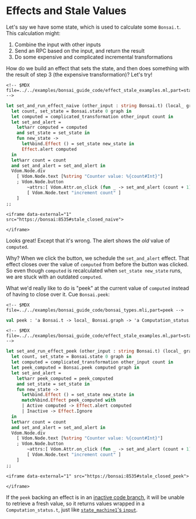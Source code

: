 # Effects and Stale Values

Let's say we have some state, which is used to calculate some
`Bonsai.t`. This calculation might:

1.  Combine the input with other inputs
2.  Send an RPC based on the input, and return the result
3.  Do some expensive and complicated incremental transformations

How do we build an effect that sets the state, and then does something
with the result of step 3 (the expensive transformation)? Let's try!

```{=html}
<!-- $MDX file=../../examples/bonsai_guide_code/effect_stale_examples.ml,part=stale_closed_naive -->
```
``` ocaml
let set_and_run_effect_naive (other_input : string Bonsai.t) (local_ graph) =
  let count, set_state = Bonsai.state 0 graph in
  let computed = complicated_transformation other_input count in
  let set_and_alert =
    let%arr computed = computed
    and set_state = set_state in
    fun new_state ->
      let%bind.Effect () = set_state new_state in
      Effect.alert computed
  in
  let%arr count = count
  and set_and_alert = set_and_alert in
  Vdom.Node.div
    [ Vdom.Node.text [%string "Counter value: %{count#Int}"]
    ; Vdom.Node.button
        ~attrs:[ Vdom.Attr.on_click (fun _ -> set_and_alert (count + 1)) ]
        [ Vdom.Node.text "increment count" ]
    ]
;;
```

```{=html}
<iframe data-external="1" src="https://bonsai:8535#stale_closed_naive">
```
```{=html}
</iframe>
```
Looks great! Except that it's wrong. The alert shows the *old* value of
`computed`.

Why? When we click the button, we schedule the `set_and_alert` effect.
That effect closes over the value of `computed` from before the button
was clicked. So even though `computed` is recalculated when
`set_state new_state` runs, we are stuck with an outdated `computed`.

What we'd really like to do is "peek" at the current value of `computed`
instead of having to close over it. Cue `Bonsai.peek`:

```{=html}
<!-- $MDX file=../../examples/bonsai_guide_code/bonsai_types.mli,part=peek -->
```
``` ocaml
val peek : 'a Bonsai.t -> local_ Bonsai.graph -> 'a Computation_status.t Effect.t Bonsai.t
```

```{=html}
<!-- $MDX file=../../examples/bonsai_guide_code/effect_stale_examples.ml,part=stale_closed_peek -->
```
``` ocaml
let set_and_run_effect_peek (other_input : string Bonsai.t) (local_ graph) =
  let count, set_state = Bonsai.state 0 graph in
  let computed = complicated_transformation other_input count in
  let peek_computed = Bonsai.peek computed graph in
  let set_and_alert =
    let%arr peek_computed = peek_computed
    and set_state = set_state in
    fun new_state ->
      let%bind.Effect () = set_state new_state in
      match%bind.Effect peek_computed with
      | Active computed -> Effect.alert computed
      | Inactive -> Effect.Ignore
  in
  let%arr count = count
  and set_and_alert = set_and_alert in
  Vdom.Node.div
    [ Vdom.Node.text [%string "Counter value: %{count#Int}"]
    ; Vdom.Node.button
        ~attrs:[ Vdom.Attr.on_click (fun _ -> set_and_alert (count + 1)) ]
        [ Vdom.Node.text "increment count" ]
    ]
;;
```

```{=html}
<iframe data-external="1" src="https://bonsai:8535#stale_closed_peek">
```
```{=html}
</iframe>
```
If the `peek` backing an effect is in an [inactive code
branch](./lifecycles.mdx), it will be unable to retrieve a fresh value,
so it returns values wrapped in a `Computation_status.t`, just like
[`state_machine1`'s `input`](../guide/04-state.mdx).
